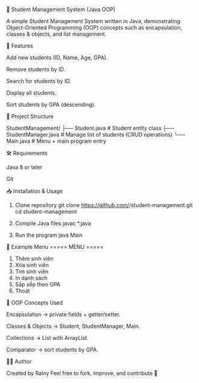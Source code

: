 🏫 Student Management System (Java OOP)

A simple Student Management System written in Java, demonstrating Object-Oriented Programming (OOP) concepts such as encapsulation, classes & objects, and list management.

🚀 Features

Add new students (ID, Name, Age, GPA).

Remove students by ID.

Search for students by ID.

Display all students.

Sort students by GPA (descending).

📂 Project Structure

StudentManagement/
├── Student.java # Student entity class
├── StudentManager.java # Manage list of students (CRUD operations)
└── Main.java # Menu + main program entry

🛠️ Requirements

Java 8 or later

Git

📥 Installation & Usage
1. Clone repository
git clone https://github.com/<your-username>/student-management.git
cd student-management

2. Compile Java files
javac *.java

3. Run the program
java Main

📸 Example Menu
===== MENU =====
1. Thêm sinh viên
2. Xóa sinh viên
3. Tìm sinh viên
4. In danh sách
5. Sắp xếp theo GPA
6. Thoát

📖 OOP Concepts Used

Encapsulation → private fields + getter/setter.

Classes & Objects → Student, StudentManager, Main.

Collections → List<Student> with ArrayList.

Comparator → sort students by GPA.

👨‍💻 Author

Created by Rainy
Feel free to fork, improve, and contribute 🚀
